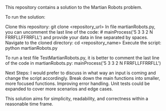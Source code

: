 This repository contains a solution to the Martian Robots problem.

To run the solution:

Clone this repository: git clone <repository_url>
In file martianRobots.py, you can uncomment the last line of the code: # mainProcess('5 3 3 2 N FRRFLLFFRRFLL') and provide your data in line separated by spaces. 
Navigate to the cloned directory: cd <repository_name>
Execute the script: python martianRobots.py

To run a test file TestMartianRobots.py, it is better to comment the last line of the code in martianRobots.py: mainProcess('5 3 3 2 N FRRFLLFFRRFLL')

Next Steps:
I would prefer to discuss in what way an input is coming and change the script accordingly.
Break down the main functions into smaller, more focused functions.
Improving error handling.
Unit tests could be expanded to cover more scenarios and edge cases.

This solution aims for simplicity, readability, and correctness within a reasonable time frame.
